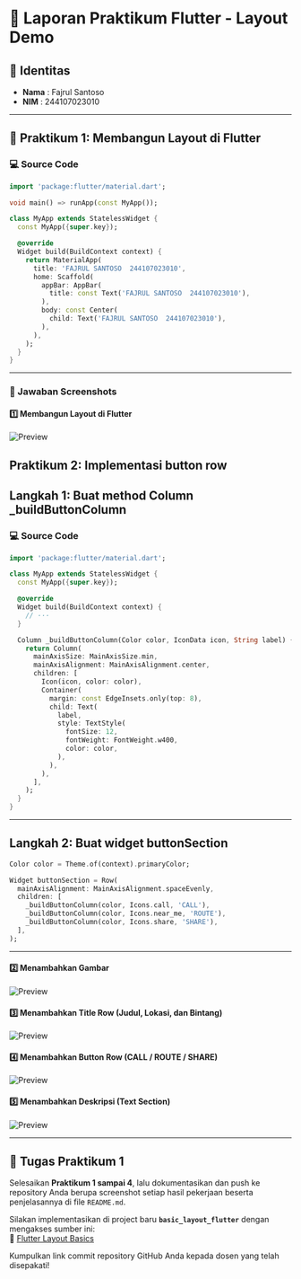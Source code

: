 
# 📘 Laporan Praktikum Flutter - Layout Demo

## 📌 Identitas
- **Nama**  : Fajrul Santoso  
- **NIM**   : 244107023010  

---

## 🧩 Praktikum 1: Membangun Layout di Flutter  

### 💻 Source Code  
```dart
import 'package:flutter/material.dart';

void main() => runApp(const MyApp());

class MyApp extends StatelessWidget {
  const MyApp({super.key});

  @override
  Widget build(BuildContext context) {
    return MaterialApp(
      title: 'FAJRUL SANTOSO  244107023010',
      home: Scaffold(
        appBar: AppBar(
          title: const Text('FAJRUL SANTOSO  244107023010'),
        ),
        body: const Center(
          child: Text('FAJRUL SANTOSO  244107023010'),
        ),
      ),
    );
  }
}
```

---




### 📸 Jawaban Screenshots  

#### 1️⃣ Membangun Layout di Flutter  
![Preview](img/P1.JPG)  

## Praktikum 2: Implementasi button row
## Langkah 1: Buat method Column _buildButtonColumn
### 💻 Source Code  
```dart
import 'package:flutter/material.dart';

class MyApp extends StatelessWidget {
  const MyApp({super.key});

  @override
  Widget build(BuildContext context) {
    // ···
  }

  Column _buildButtonColumn(Color color, IconData icon, String label) {
    return Column(
      mainAxisSize: MainAxisSize.min,
      mainAxisAlignment: MainAxisAlignment.center,
      children: [
        Icon(icon, color: color),
        Container(
          margin: const EdgeInsets.only(top: 8),
          child: Text(
            label,
            style: TextStyle(
              fontSize: 12,
              fontWeight: FontWeight.w400,
              color: color,
            ),
          ),
        ),
      ],
    );
  }
}
```

---
## Langkah 2: Buat widget buttonSection
```dart
Color color = Theme.of(context).primaryColor;

Widget buttonSection = Row(
  mainAxisAlignment: MainAxisAlignment.spaceEvenly,
  children: [
    _buildButtonColumn(color, Icons.call, 'CALL'),
    _buildButtonColumn(color, Icons.near_me, 'ROUTE'),
    _buildButtonColumn(color, Icons.share, 'SHARE'),
  ],
);
```

---


#### 2️⃣ Menambahkan Gambar  
![Preview](img/P2.JPG)  

#### 3️⃣ Menambahkan Title Row (Judul, Lokasi, dan Bintang)  
![Preview](img/P3.JPG)  

#### 4️⃣ Menambahkan Button Row (CALL / ROUTE / SHARE)  
![Preview](img/P4.JPG)  

#### 5️⃣ Menambahkan Deskripsi (Text Section)  
![Preview](img/P5.JPG)  

---

## 📝 Tugas Praktikum 1
Selesaikan **Praktikum 1 sampai 4**, lalu dokumentasikan dan push ke repository Anda berupa screenshot setiap hasil pekerjaan beserta penjelasannya di file `README.md`.  

Silakan implementasikan di project baru **`basic_layout_flutter`** dengan mengakses sumber ini:  
🔗 [Flutter Layout Basics](https://docs.flutter.dev/codelabs/layout-basics)  

Kumpulkan link commit repository GitHub Anda kepada dosen yang telah disepakati!  
